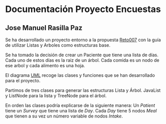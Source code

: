 # Documentación Proyecto Encuestas
## Jose Manuel Rasilla Paz

Se ha desarrollado un proyecto entorno a la propuesta [Reto007](https://github.com/mmasias/23-24-eda1/blob/main/retos/007-Dietas/README.md) con la guía de utilizar Listas y Arboles como estructuras base.

Se ha tomado la decisión de crear un Paciente que tiene una lista de días. Cada uno de estos días es la raiz de un árbol. Cada comida es un nodo de ese arbol y cada alimento es una hoja.

El diagrama [UML](/Diagrama.puml) recoge las clases y funciones que se han desarrollado para el proyecto.

Partimos de tres clases para generar las estructuras Lista y Árbol. JavaList y ListNode para la lista y TreeNode para el árbol.

En orden las clases podría explicarse de la siguiente manera:
Un *Patient* tiene un *Survey* que tiene una lista de *Day*. Cada *Day* tiene 5 nodos *Meal* que tienen a su vez un número variable de nodos *Intake*.